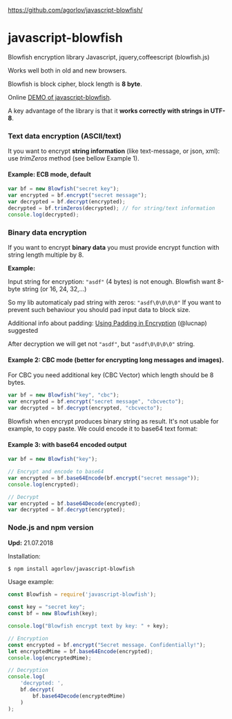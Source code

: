 https://github.com/agorlov/javascript-blowfish/

javascript-blowfish
===================

Blowfish encryption library Javascript, jquery,coffeescript (blowfish.js)

Works well both in old and new browsers.

Blowfish is block cipher, block length is **8 byte**.

Online [DEMO of javascript-blowfish](http://plnkr.co/edit/CbOyJKaRcspIAokgiomT?p=preview).

A key advantage of the library is that it **works correctly with strings in UTF-8**.

### Text data encryption (ASCII/text)

It you want to encrypt **string information** (like text-message, or json, xml):
use _trimZeros_ method (see bellow Example 1).

#### Example: ECB mode, default

```javascript
var bf = new Blowfish("secret key");
var encrypted = bf.encrypt("secret message");
var decrypted = bf.decrypt(encrypted);
decrypted = bf.trimZeros(decrypted); // for string/text information 
console.log(decrypted);
```

### Binary data encryption 

If you want to encrypt **binary data** you must provide
encrypt function with string length multiple by 8.

**Example:**

Input string for encryption: `"asdf"` (4 bytes) is not enough.
Blowfish want 8-byte string (or 16, 24, 32,...)

So my lib automaticaly pad string with zeros: `"asdf\0\0\0\0"`
If you want to prevent such behaviour you should pad input data to block size.

Additional info about padding: [Using Padding in Encryption](http://www.di-mgt.com.au/cryptopad.html) (@lucnap) suggested

After decryption we will get not `"asdf"`, but `"asdf\0\0\0\0"` string.




#### Example 2: CBC mode (better for encrypting long messages and images).

For CBC you need additional key (CBC Vector) which length should be 8 bytes.

```javascript
var bf = new Blowfish("key", "cbc");
var encrypted = bf.encrypt("secret message", "cbcvecto");
var decrypted = bf.decrypt(encrypted, "cbcvecto");
```

Blowfish when encrypt produces binary string as result.
It's not usable for example, to copy paste. We could encode it
to base64 text format:

#### Example 3: with base64 encoded output

```javascript
var bf = new Blowfish("key");

// Encrypt and encode to base64
var encrypted = bf.base64Encode(bf.encrypt("secret message"));
console.log(encrypted);

// Decrypt
var encrypted = bf.base64Decode(encrypted);
var decrypted = bf.decrypt(encrypted);
```


### Node.js and npm version

**Upd:** 21.07.2018

Installation:

```bash
$ npm install agorlov/javascript-blowfish
```

Usage example:

```javascript
const Blowfish = require('javascript-blowfish');

const key = "secret key";
const bf = new Blowfish(key);

console.log("Blowfish encrypt text by key: " + key);

// Encryption
const encrypted = bf.encrypt("Secret message. Confidentially!");
let encryptedMime = bf.base64Encode(encrypted);
console.log(encryptedMime);

// Decryption
console.log(
    'decrypted: ',
    bf.decrypt(
        bf.base64Decode(encryptedMime)
    )
);

```